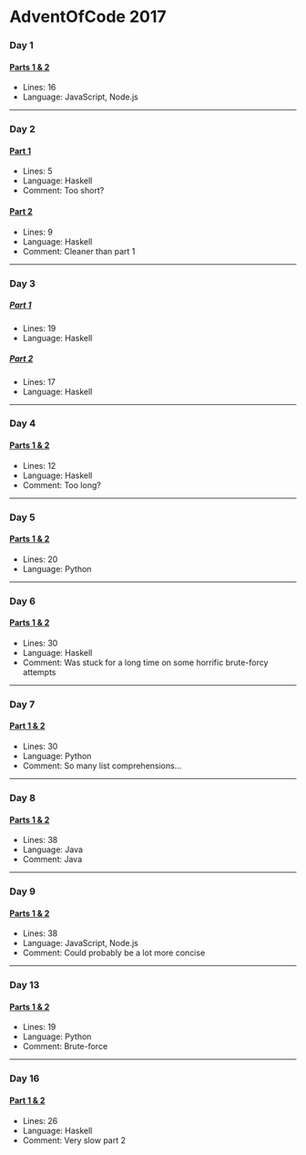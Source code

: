 # AdventOfCode 2017

### Day 1
#### [Parts 1 & 2](https://github.com/sindrekjr/AdventOfCode2017/blob/master/01/solution.js)
* Lines: 16
* Language: JavaScript, Node.js
---
### Day 2
#### [Part 1](https://github.com/sindrekjr/AdventOfCode2017/blob/master/02/1-solution.hs)
* Lines: 5
* Language: Haskell
* Comment: Too short?
#### [Part 2](https://github.com/sindrekjr/AdventOfCode2017/blob/master/02/2-solution.hs)
* Lines: 9
* Language: Haskell
* Comment: Cleaner than part 1
---
### Day 3
##### [Part 1](https://github.com/sindrekjr/AdventOfCode2017/blob/master/03/1-solution.hs)
* Lines: 19
* Language: Haskell
##### [Part 2](https://github.com/sindrekjr/AdventOfCode2017/blob/master/03/2-solution.hs)
* Lines: 17
* Language: Haskell
---
### Day 4
#### [Parts 1 & 2](https://github.com/sindrekjr/AdventOfCode2017/blob/master/04/solution.hs)
* Lines: 12
* Language: Haskell
* Comment: Too long?
---
### Day 5
#### [Parts 1 & 2](https://github.com/sindrekjr/AdventOfCode2017/blob/master/05/solution.py)
* Lines: 20
* Language: Python
---
### Day 6
#### [Parts 1 & 2](https://github.com/sindrekjr/AdventOfCode2017/blob/master/06/solution.hs)
* Lines: 30
* Language: Haskell
* Comment: Was stuck for a long time on some horrific brute-forcy attempts
---
### Day 7
#### [Part 1 & 2](https://github.com/sindrekjr/AdventOfCode2017/blob/master/07/solution.py)
* Lines: 30
* Language: Python
* Comment: So many list comprehensions...
---
### Day 8
#### [Parts 1 & 2](https://github.com/sindrekjr/AdventOfCode2017/blob/master/08/solution.java)
* Lines: 38
* Language: Java
* Comment: Java
---
### Day 9
#### [Parts 1 & 2](https://github.com/sindrekjr/AdventOfCode2017/blob/master/09/solution.js)
* Lines: 38
* Language: JavaScript, Node.js
* Comment: Could probably be a lot more concise
---
### Day 13
#### [Parts 1 & 2](https://github.com/sindrekjr/AdventOfCode2017/blob/master/13/solution.py)
* Lines: 19
* Language: Python
* Comment: Brute-force
---
### Day 16
#### [Part 1 & 2](https://github.com/sindrekjr/AdventOfCode2017/blob/master/16/solution.hs)
* Lines: 26
* Language: Haskell
* Comment: Very slow part 2
